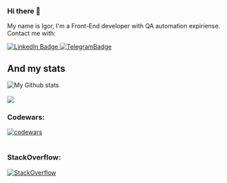 ### Hi there 👋


My name is Igor, I'm a Front-End developer with QA automation expiriense.
<br>
Contact me with: 
<div id="badges">
  <a href="https://www.linkedin.com/in/igor-polnik-a5259594/">
    <img src="https://img.shields.io/badge/LinkedIn-blue?style=for-the-badge&logo=linkedin&logoColor=white" alt="LinkedIn Badge"/>
  </a>
  
  <a href="https://t.me/Igor_Polnikov">
    <img src="https://img.shields.io/badge/Telegram-blue?style=for-the-badge&logo=telegram&logoColor=white" alt="TelegramBadge"/>
  </a>
</div>

## And my stats

![My Github stats](https://github-readme-stats.vercel.app/api?username=ipolnik&show_icons=true&title_color=fff&icon_color=77ffff&text_color=9f9f9f&bg_color=151515&include_all_commits=true&count_private=true) <br><br>
[![](https://github-readme-stats.vercel.app/api/top-langs/?username=ipolnik&theme=radical&langs_count=20&layout=compact)](https://github.com/ipolnik)
### Codewars:
[![codewars](https://www.codewars.com/users/ipolnik@yahoo.com/badges/large)](https://www.codewars.com/users/ipolnik@yahoo.com/badges/large)<br><br>

### StackOverflow:
<a href="https://stackoverflow.com/users/9150392/ipolnik" target="_blank">
<img alt="StackOverflow"
src="https://stackoverflow-badge.vercel.app/?userID=9150392" />
</a>


